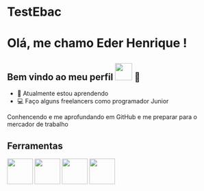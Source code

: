 # TestEbac
# Olá, me chamo Eder Henrique ! 
## Bem vindo ao meu perfil <img src="https://cdn.jsdelivr.net/gh/devicons/devicon/icons/github/github-original.svg" width="40" height="40"/>  👋


- 🌱 Atualmente estou aprendendo <i class="devicon-swift-plain-wordmark colored"></i>
- 💻 Faço alguns freelancers como programador Junior

Conhencendo e me aprofundando em GitHub e me preparar para o mercador de trabalho
         
  ## Ferramentas
  <img src="https://cdn.jsdelivr.net/gh/devicons/devicon/icons/git/git-original.svg" width="60" height="60"/>   <img src="https://cdn.jsdelivr.net/gh/devicons/devicon/icons/figma/figma-original.svg" width="60" height="60"/>  <img src="https://cdn.jsdelivr.net/gh/devicons/devicon/icons/sourcetree/sourcetree-original.svg" width="60" height="60"/>   <img src="https://cdn.jsdelivr.net/gh/devicons/devicon/icons/swift/swift-original.svg" width="60" height="60"/>
                               
          
